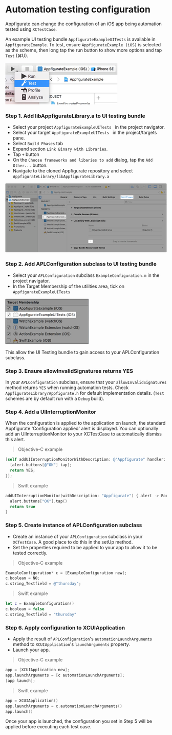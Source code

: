 # Automation testing configuration

Appfigurate can change the configuration of an iOS app being automation tested using `XCTestCase`.

An example UI testing bundle `AppfigurateExampleUITests` is available in `AppfigurateExample`. To test, ensure `AppfigurateExample (iOS)` is selected as the scheme, then long tap the run button to show more options and tap `Test` (⌘U).

![Scheme Test](./Images/AppfigurateExampleUITestsSchemeTest.png)

### Step 1. Add libAppfigurateLibrary.a to UI testing bundle

* Select your project `AppfigurateExampleUITests ` in the project navigator.
* Select your target `AppfigurateExampleUITests ` in the project/targets pane.
* Select `Build Phases` tab
* Expand section `Link Binary with Libraries`.
* Tap `+` button
* On the `Choose frameworks and libaries to add` dialog, tap the `Add Other...` button.
* Navigate to the cloned Appfigurate repository and select `AppfigurateLibrary/libAppfigurateLibrary.a`

![Build Phase Link Library](./Images/AppfigurateExampleUITestsLinkLibrary.png)

### Step 2. Add APLConfiguration subclass to UI testing bundle

* Select your `APLConfiguration` subclass `ExampleConfiguration.m` in the project navigator.
* In the Target Membership of the utilities area, tick on `AppfigurateExampleUITests`

![Target APLConfiguration Objective-C file](./Images/AppfigurateExampleUITestsTargetM.png)

This allow the UI Testing bundle to gain access to your APLConfiguration subclass.

### Step 3. Ensure allowInvalidSignatures returns YES

In your `APLConfiguration` subclass, ensure that your `allowInvalidSignatures` method returns `YES` when running automation tests. Check `AppfigurateLibrary/Appfigurate.h` for default implementation details. (`Test` schemes are by default run with a `Debug` build).

### Step 4. Add a UIInterruptionMonitor

When the configuration is applied to the application on launch, the standard Appfigurate 'Configuration applied' alert is displayed. You can optionally add an UIInterruptionMonitor to your XCTestCase to automatically dismiss this alert.

> Objective-C example

```objective-c
[self addUIInterruptionMonitorWithDescription: @"Appfigurate" handler: ^(XCUIElement *alert) {
  [alert.buttons[@"OK"] tap];
  return YES;
}];
```

> Swift example

```swift
addUIInterruptionMonitor(withDescription: "Appfigurate") { alert -> Bool in
  alert.buttons["OK"].tap()
  return true
}
```

### Step 5. Create instance of APLConfiguration subclass

* Create an instance of your `APLConfiguration` subclass in your `XCTestCase`. A good place to do this in the setUp method.
* Set the properties required to be applied to your app to allow it to be tested correctly.

> Objective-C example

```objective-c
ExampleConfiguration* c = [ExampleConfiguration new];
c.boolean = NO;
c.string_Textfield = @"thursday";
```

> Swift example

```swift
let c = ExampleConfiguration()
c.boolean = false
c.string_Textfield = "thursday"
```

### Step 6. Apply configuration to XCUIApplication

* Apply the result of `APLConfiguration`'s `automationLaunchArguments` method to `XCUIApplication`'s `launchArguments` property.
* Launch your app.

> Objective-C example

```objective-c
app = [XCUIApplication new];
app.launchArguments = [c automationLaunchArguments];
[app launch];
```

> Swift example

```swift
app = XCUIApplication()
app.launchArguments = c.automationLaunchArguments()
app.launch()
```

Once your app is launched, the configuration you set in Step 5 will be applied before executing each test case.